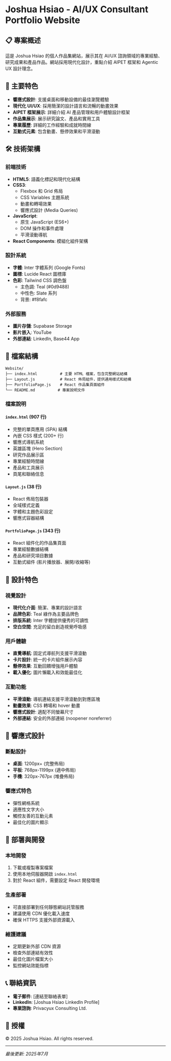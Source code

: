 # Joshua Hsiao - AI/UX Consultant Portfolio Website

## 📋 專案概述

這是 Joshua Hsiao 的個人作品集網站，展示其在 AI/UX 諮詢領域的專業經驗、研究成果和產品作品。網站採用現代化設計，重點介紹 AIPET 框架和 Agentic UX 設計理念。

## 🚀 主要特色

- **響應式設計**: 支援桌面和移動設備的最佳瀏覽體驗
- **現代化 UI/UX**: 採用簡潔的設計語言和流暢的動畫效果
- **AIPET 框架展示**: 詳細介紹 AI 產品管理和用戶體驗設計框架
- **作品集展示**: 展示研究論文、產品和實用工具
- **專業履歷**: 詳細的工作經驗和成就時間線
- **互動式元素**: 包含動畫、懸停效果和平滑滾動

## 🛠 技術架構

### 前端技術
- **HTML5**: 語義化標記和現代化結構
- **CSS3**: 
  - Flexbox 和 Grid 佈局
  - CSS Variables 主題系統
  - 動畫和轉場效果
  - 響應式設計 (Media Queries)
- **JavaScript**: 
  - 原生 JavaScript (ES6+)
  - DOM 操作和事件處理
  - 平滑滾動導航
- **React Components**: 模組化組件架構

### 設計系統
- **字體**: Inter 字體系列 (Google Fonts)
- **圖標**: Lucide React 圖標庫
- **色彩**: Tailwind CSS 調色盤
  - 主色調: Teal (#0d9488)
  - 中性色: Slate 系列
  - 背景: #f8fafc

### 外部服務
- **圖片存儲**: Supabase Storage
- **影片嵌入**: YouTube
- **外部連結**: LinkedIn, Base44 App

## 📁 檔案結構

```
Website/
├── index.html          # 主要 HTML 檔案，包含完整網站結構
├── Layout.js           # React 佈局組件，提供通用樣式和結構
├── PortfolioPage.js    # React 作品集頁面組件
└── README.md          # 專案說明文件
```

### 檔案說明

#### `index.html` (907 行)
- 完整的單頁應用 (SPA) 結構
- 內嵌 CSS 樣式 (200+ 行)
- 響應式導航系統
- 英雄區塊 (Hero Section)
- 研究作品展示區
- 專業經驗時間線
- 產品和工具展示
- 頁尾和聯絡信息

#### `Layout.js` (38 行)
- React 佈局包裝器
- 全域樣式定義
- 字體和主題色彩設定
- 響應式容器結構

#### `PortfolioPage.js` (343 行)
- React 組件化的作品集頁面
- 專業經驗數據結構
- 產品和研究項目數據
- 互動式組件 (影片播放器、展開/收縮等)

## 🎨 設計特色

### 視覺設計
- **現代化介面**: 簡潔、專業的設計語言
- **品牌色彩**: Teal 綠作為主要品牌色
- **排版系統**: Inter 字體提供優秀的可讀性
- **空白空間**: 充足的留白創造視覺呼吸感

### 用戶體驗
- **直覺導航**: 固定式導航列支援平滑滾動
- **卡片設計**: 統一的卡片組件展示內容
- **懸停效果**: 互動回饋增強用戶體驗
- **載入優化**: 圖片懶載入和效能最佳化

### 互動功能
- **平滑滾動**: 導航連結支援平滑滾動到對應區塊
- **動畫效果**: CSS 轉場和 hover 動畫
- **響應式設計**: 適配不同螢幕尺寸
- **外部連結**: 安全的外部連結 (noopener noreferrer)

## 📱 響應式設計

### 斷點設計
- **桌面**: 1200px+ (完整佈局)
- **平板**: 768px-1199px (適中佈局)
- **手機**: 320px-767px (堆疊佈局)

### 響應式特色
- 彈性網格系統
- 適應性文字大小
- 觸控友善的互動元素
- 最佳化的圖片顯示

## 🚀 部署與開發

### 本地開發
1. 下載或複製專案檔案
2. 使用本地伺服器開啟 `index.html`
3. 對於 React 組件，需要設定 React 開發環境

### 生產部署
- 可直接部署到任何靜態網站託管服務
- 建議使用 CDN 優化載入速度
- 確保 HTTPS 支援外部資源載入

### 維護建議
- 定期更新外部 CDN 資源
- 檢查外部連結有效性
- 最佳化圖片檔案大小
- 監控網站效能指標

## 📞 聯絡資訊

- **電子郵件**: [連結至聯絡表單]
- **LinkedIn**: [Joshua Hsiao LinkedIn Profile]
- **專業諮詢**: Privacyux Consulting Ltd.

## 📄 授權

© 2025 Joshua Hsiao. All rights reserved.

---

*最後更新: 2025年7月* 